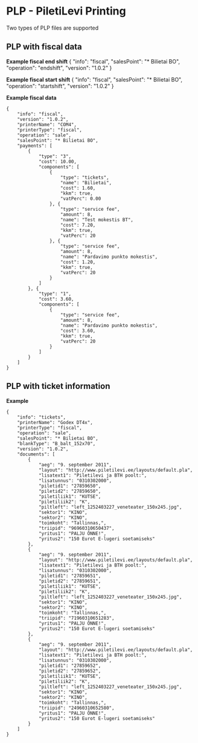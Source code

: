 # PLP - PiletiLevi Printing

Two types of PLP files are supported

## PLP with fiscal data

**Example fiscal end shift**
    {
        "info": "fiscal",
        "salesPoint": "* Bilietai BO",
        "operation": "endshift",
        "version": "1.0.2"
    }

**Example fiscal start shift**
    {
        "info": "fiscal",
        "salesPoint": "* Bilietai BO",
        "operation": "startshift",
        "version": "1.0.2"
    }

**Example fiscal data**

    {
        "info": "fiscal",
        "version": "1.0.2",
        "printerName": "COM4",
        "printerType": "fiscal",
        "operation": "sale",
        "salesPoint": "* Bilietai BO",
        "payments": [
            {
                "type": "3",
                "cost": 10.00,
                "components": [
                    {
                        "type": "tickets",
                        "name": "Bilietai",
                        "cost": 1.60,
                        "kkm": true,
                        "vatPerc": 0.00
                    }, {
                        "type": "service fee",
                        "amount": 8,
                        "name": "Test mokestis BT",
                        "cost": 7.20,
                        "kkm": true,
                        "vatPerc": 20
                    }, {
                        "type": "service fee",
                        "amount": 8,
                        "name": "Pardavimo punkto mokestis",
                        "cost": 1.20,
                        "kkm": true,
                        "vatPerc": 20
                    }
                ]
            }, {
                "type": "1",
                "cost": 3.60,
                "components": [
                    {
                        "type": "service fee",
                        "amount": 8,
                        "name": "Pardavimo punkto mokestis",
                        "cost": 3.60,
                        "kkm": true,
                        "vatPerc": 20
                    }
                ]
            }
        ]
    }

## PLP with ticket information
**Example**

    {
        "info": "tickets",
        "printerName": "Godex DT4x",
        "printerType": "fiscal",
        "operation": "sale",
        "salesPoint": "* Bilietai BO",
        "blankType": "B_balt_152x70",
        "version": "1.0.2",
        "documents": [
            {
                "aeg": "9. september 2011",
                "layout": "http://www.piletilevi.ee/layouts/default.pla",
                "lisatext1": "Piletilevi ja BTH poolt:",
                "lisatunnus": "0310302000",
                "piletid1": "27859650",
                "piletid2": "27859650",
                "piletiliik1": "KUTSE",
                "piletiliik2": "K",
                "piltleft": "left_1252403227_veneteater_150x245.jpg",
                "sektor1": "KINO",
                "sektor2": "KINO",
                "toimkoht": "Tallinnas,",
                "triipid": "96960310650437",
                "yritus1": "PALJU ÕNNE!",
                "yritus2": "150 Eurot E-lugeri soetamiseks"
            },
            {
                "aeg": "9. september 2011",
                "layout": "http://www.piletilevi.ee/layouts/default.pla",
                "lisatext1": "Piletilevi ja BTH poolt:",
                "lisatunnus": "0310302000",
                "piletid1": "27859651",
                "piletid2": "27859651",
                "piletiliik1": "KUTSE",
                "piletiliik2": "K",
                "piltleft": "left_1252403227_veneteater_150x245.jpg",
                "sektor1": "KINO",
                "sektor2": "KINO",
                "toimkoht": "Tallinnas,",
                "triipid": "71960310651283",
                "yritus1": "PALJU ÕNNE!",
                "yritus2": "150 Eurot E-lugeri soetamiseks"
            },
            {
                "aeg": "9. september 2011",
                "layout": "http://www.piletilevi.ee/layouts/default.pla",
                "lisatext1": "Piletilevi ja BTH poolt:",
                "lisatunnus": "0310302000",
                "piletid1": "27859652",
                "piletid2": "27859652",
                "piletiliik1": "KUTSE",
                "piletiliik2": "K",
                "piltleft": "left_1252403227_veneteater_150x245.jpg",
                "sektor1": "KINO",
                "sektor2": "KINO",
                "toimkoht": "Tallinnas,",
                "triipid": "24960310652580",
                "yritus1": "PALJU ÕNNE!",
                "yritus2": "150 Eurot E-lugeri soetamiseks"
            }
        ]
    }
